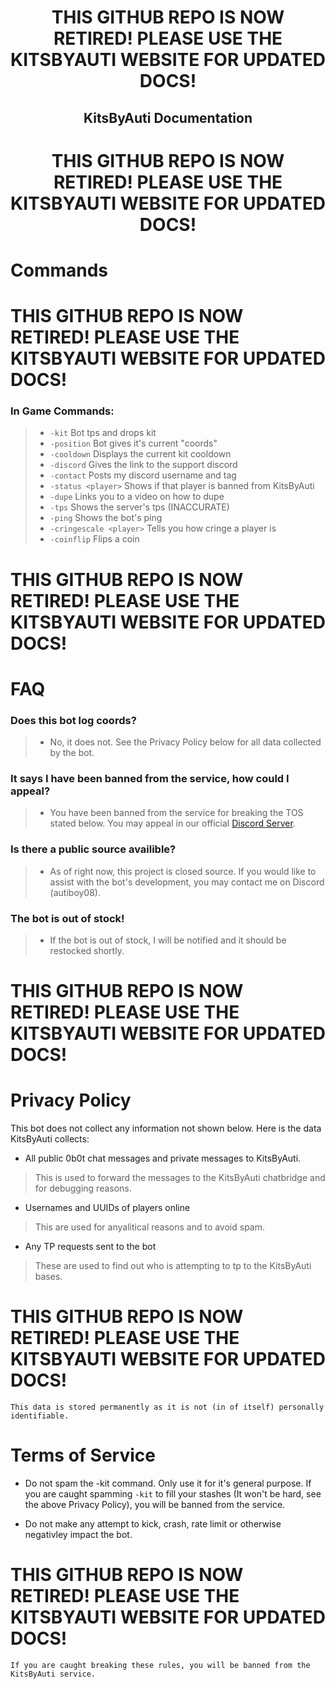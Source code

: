 <div align="center">
<h1>THIS GITHUB REPO IS NOW RETIRED! PLEASE USE THE KITSBYAUTI WEBSITE FOR UPDATED DOCS!</h1>
<h2>KitsByAuti Documentation</h1>
<h1>THIS GITHUB REPO IS NOW RETIRED! PLEASE USE THE KITSBYAUTI WEBSITE FOR UPDATED DOCS!</h1>
</div>

# Commands

<h1>THIS GITHUB REPO IS NOW RETIRED! PLEASE USE THE KITSBYAUTI WEBSITE FOR UPDATED DOCS!</h1>

### In Game Commands:
> - `-kit` Bot tps and drops kit
> - `-position` Bot gives it's current "coords"
> - `-cooldown` Displays the current kit cooldown
> - `-discord` Gives the link to the support discord
> - `-contact` Posts my discord username and tag
> - `-status <player>` Shows if that player is banned from KitsByAuti
> - `-dupe` Links you to a video on how to dupe
> - `-tps` Shows the server's tps (INACCURATE)
> - `-ping` Shows the bot's ping
> - `-cringescale <player>` Tells you how cringe a player is
> - `-coinflip` Flips a coin

<h1>THIS GITHUB REPO IS NOW RETIRED! PLEASE USE THE KITSBYAUTI WEBSITE FOR UPDATED DOCS!</h1>

# FAQ
### Does this bot log coords?
> - No, it does not. See the Privacy Policy below for all data collected by the bot.

### It says I have been banned from the service, how could I appeal?
> - You have been banned from the service for breaking the TOS stated below. You may appeal in our official [Discord Server](https://discord.gg/jQcKWpJAaS).

### Is there a public source availible?
> - As of right now, this project is closed source. If you would like to assist with the bot's development, you may contact me on Discord (autiboy08).

### The bot is out of stock!
> - If the bot is out of stock, I will be notified and it should be restocked shortly.

<h1>THIS GITHUB REPO IS NOW RETIRED! PLEASE USE THE KITSBYAUTI WEBSITE FOR UPDATED DOCS!</h1>

# Privacy Policy
This bot does not collect any information not shown below. Here is the data KitsByAuti collects:

- All public 0b0t chat messages and private messages to KitsByAuti.
> This is used to forward the messages to the KitsByAuti chatbridge and for debugging reasons.
- Usernames and UUIDs of players online
> This are used for anyalitical reasons and to avoid spam.
- Any TP requests sent to the bot
> These are used to find out who is attempting to tp to the KitsByAuti bases.

<h1>THIS GITHUB REPO IS NOW RETIRED! PLEASE USE THE KITSBYAUTI WEBSITE FOR UPDATED DOCS!</h1>

`This data is stored permanently as it is not (in of itself) personally identifiable.`

# Terms of Service

- Do not spam the -kit command. Only use it for it's general purpose. If you are caught spamming `-kit` to fill your stashes (It won't be hard, see the above Privacy Policy), you will be banned from the service.

- Do not make any attempt to kick, crash, rate limit or otherwise negativley impact the bot.

<h1>THIS GITHUB REPO IS NOW RETIRED! PLEASE USE THE KITSBYAUTI WEBSITE FOR UPDATED DOCS!</h1>

`If you are caught breaking these rules, you will be banned from the KitsByAuti service.`
